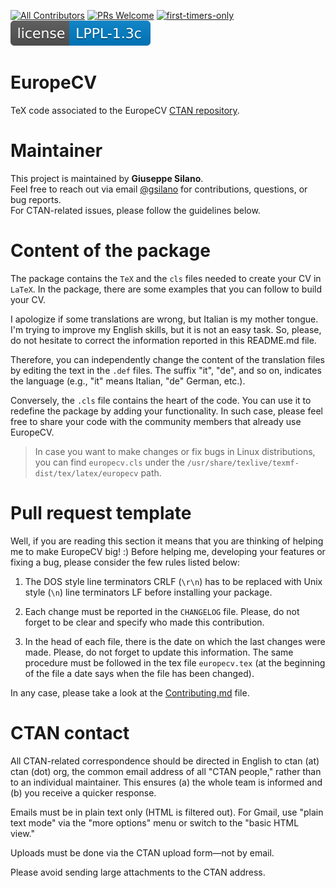 [![All Contributors](https://img.shields.io/badge/all_contributors-29-orange.svg?style=flat-square)](#contributors)
[![PRs Welcome](https://img.shields.io/badge/PRs-welcome-brightgreen.svg?style=flat-square)](https://docs.github.com/en/pull-requests/collaborating-with-pull-requests/proposing-changes-to-your-work-with-pull-requests/creating-a-pull-request)
[![first-timers-only](https://img.shields.io/badge/first--timers--only-friendly-blue.svg?style=flat-square)](https://www.firsttimersonly.com/)
[![License](assets/lppl-1.3c.svg)](https://spdx.org/licenses/LPPL-1.3c.html)

# EuropeCV

TeX code associated to the EuropeCV [CTAN repository](https://ctan.org/pkg/europecv).

# Maintainer

This project is maintained by **Giuseppe Silano**.  
Feel free to reach out via email [@gsilano](https://giuseppesilano.net/index.html) for contributions, questions, or bug reports.  
For CTAN-related issues, please follow the guidelines below.

# Content of the package

The package contains the ```TeX``` and the ```cls``` files needed to create your CV in ```LaTeX```. In the package, there are some examples that you can follow to build your CV.

I apologize if some translations are wrong, but Italian is my mother tongue. I'm trying to improve my English skills, but it is not an easy task. So, please, do not hesitate to correct the information reported in this README.md file.

Therefore, you can independently change the content of the translation files by editing the text in the ```.def``` files. The suffix "it", "de", and so on, indicates the language (e.g., "it" means Italian, "de" German, etc.).

Conversely, the ```.cls``` file contains the heart of the code. You can use it to redefine the package by adding your functionality. In such case, please feel free to share your code with the community members that already use EuropeCV.

> In case you want to make changes or fix bugs in Linux distributions, you can find `europecv.cls` under the `/usr/share/texlive/texmf-dist/tex/latex/europecv` path.

# Pull request template

Well, if you are reading this section it means that you are thinking of helping me to make EuropeCV big! :) Before helping me, developing your features or fixing a bug, please consider the few rules listed below:

1. The DOS style line terminators CRLF (```\r\n```) has to be replaced with Unix style (```\n```) line terminators LF before installing your package.

2. Each change must be reported in the ```CHANGELOG``` file. Please, do not forget to be clear and specify who made this contribution.

3. In the head of each file, there is the date on which the last changes were made. Please, do not forget to update this information. The same procedure must be followed in the tex file ```europecv.tex``` (at the beginning of the file a date says when the file has been changed).

In any case, please take a look at the [Contributing.md](https://github.com/gsilano/EuropeCV/blob/master/CONTRIBUTING.md) file.

# CTAN contact

All CTAN-related correspondence should be directed in English to ctan (at) ctan (dot) org, the common email address of all "CTAN people," rather than to an individual maintainer. This ensures (a) the whole team is informed and (b) you receive a quicker response.

Emails must be in plain text only (HTML is filtered out). For Gmail, use "plain text mode" via the "more options" menu or switch to the "basic HTML view."

Uploads must be done via the CTAN upload form—not by email.

Please avoid sending large attachments to the CTAN address.
